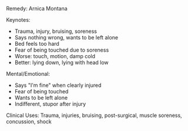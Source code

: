 Remedy: Arnica Montana

Keynotes:
- Trauma, injury, bruising, soreness
- Says nothing wrong, wants to be left alone
- Bed feels too hard
- Fear of being touched due to soreness
- Worse: touch, motion, damp cold
- Better: lying down, lying with head low

Mental/Emotional:
- Says "I'm fine" when clearly injured
- Fear of being touched
- Wants to be left alone
- Indifferent, stupor after injury

Clinical Uses: Trauma, injuries, bruising, post-surgical, muscle soreness, concussion, shock
